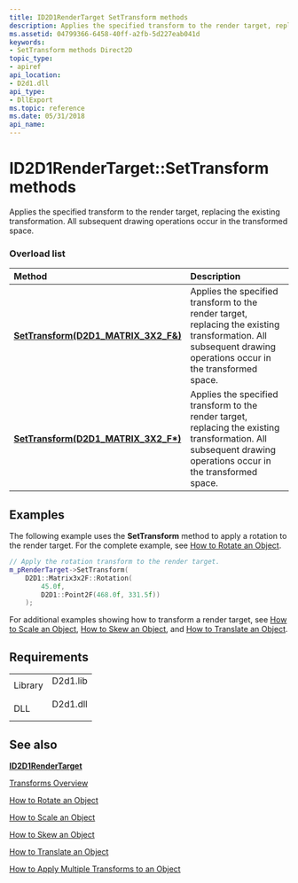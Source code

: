 ```yaml
---
title: ID2D1RenderTarget SetTransform methods
description: Applies the specified transform to the render target, replacing the existing transformation. All subsequent drawing operations occur in the transformed space.
ms.assetid: 04799366-6458-40ff-a2fb-5d227eab041d
keywords:
- SetTransform methods Direct2D
topic_type:
- apiref
api_location:
- D2d1.dll
api_type:
- DllExport
ms.topic: reference
ms.date: 05/31/2018
api_name: 
---
```


# ID2D1RenderTarget::SetTransform methods

Applies the specified transform to the render target, replacing the existing transformation. All subsequent drawing operations occur in the transformed space.

### Overload list



| Method                                                                                              | Description                                                                                                                                                                |
|:----------------------------------------------------------------------------------------------------|:---------------------------------------------------------------------------------------------------------------------------------------------------------------------------|
| [**SetTransform(D2D1\_MATRIX\_3X2\_F&)**](/windows/win32/api/d2d1/nf-d2d1-id2d1rendertarget-settransform(constd2d1_matrix_3x2_f_))  | Applies the specified transform to the render target, replacing the existing transformation. All subsequent drawing operations occur in the transformed space. <br/> |
| [**SetTransform(D2D1\_MATRIX\_3X2\_F\*)**](/windows/win32/api/d2d1/nf-d2d1-id2d1rendertarget-settransform(constd2d1_matrix_3x2_f)) | Applies the specified transform to the render target, replacing the existing transformation. All subsequent drawing operations occur in the transformed space.<br/>  |



## Examples

The following example uses the **SetTransform** method to apply a rotation to the render target. For the complete example, see [How to Rotate an Object](how-to-rotate.md).


```C++
// Apply the rotation transform to the render target.
m_pRenderTarget->SetTransform(
    D2D1::Matrix3x2F::Rotation(
        45.0f,
        D2D1::Point2F(468.0f, 331.5f))
    );
```



For additional examples showing how to transform a render target, see [How to Scale an Object](how-to-scale.md), [How to Skew an Object](how-to-skew.md), and [How to Translate an Object](how-to-translate.md).

## Requirements



|                    |                                                                                     |
|--------------------|-------------------------------------------------------------------------------------|
| Library<br/> | <dl> <dt>D2d1.lib</dt> </dl> |
| DLL<br/>     | <dl> <dt>D2d1.dll</dt> </dl> |



## See also

<dl> <dt>

[**ID2D1RenderTarget**](/windows/win32/api/d2d1/nn-d2d1-id2d1rendertarget)
</dt> <dt>

[Transforms Overview](direct2d-transforms-overview.md)
</dt> <dt>

[How to Rotate an Object](how-to-rotate.md)
</dt> <dt>

[How to Scale an Object](how-to-scale.md)
</dt> <dt>

[How to Skew an Object](how-to-skew.md)
</dt> <dt>

[How to Translate an Object](how-to-translate.md)
</dt> <dt>

[How to Apply Multiple Transforms to an Object](how-to-apply-multiple-transforms.md)
</dt> </dl>

 

